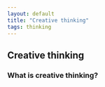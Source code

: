 ```yaml
---
layout: default
title: "Creative thinking"
tags: thinking
---
```


## Creative thinking

### What is creative thinking?
